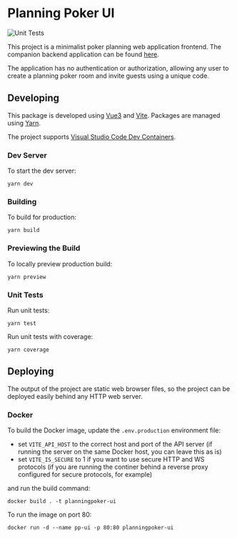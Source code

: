 # Planning Poker UI
![Unit Tests](https://github.com/tristeng/planning-poker-ui/actions/workflows/node.js.yml/badge.svg)

This project is a minimalist poker planning web application frontend. The companion backend application can be found
[here](https://github.com/tristeng/planning-poker).

The application has no authentication or authorization, allowing any user to create a planning poker room and invite 
guests using a unique code.

## Developing
This package is developed using [Vue3](https://vuejs.org/) and [Vite](https://vitejs.dev/). Packages are managed using 
[Yarn](https://yarnpkg.com/).

The project supports [Visual Studio Code Dev Containers](https://code.visualstudio.com/docs/devcontainers/containers).

### Dev Server
To start the dev server:
```shell
yarn dev
```

### Building
To build for production:
```shell
yarn build
```

### Previewing the Build
To locally preview production build:
```shell
yarn preview
```

### Unit Tests
Run unit tests:
```shell
yarn test
```

Run unit tests with coverage:
```shell
yarn coverage
```

## Deploying
The output of the project are static web browser files, so the project can be deployed easily behind any HTTP web
server.

### Docker
To build the Docker image, update the `.env.production` environment file:
- set `VITE_API_HOST` to the correct host and port of the API server (if running the server on the same Docker host, you 
can leave this as is)
- set `VITE_IS_SECURE` to 1 if you want to use secure HTTP and WS protocols (if you are running the continer behind a 
reverse proxy configured for secure protocols, for example)

and run the build command:
```shell
docker build . -t planningpoker-ui
```

To run the image on port 80:
```shell
docker run -d --name pp-ui -p 80:80 planningpoker-ui
```
